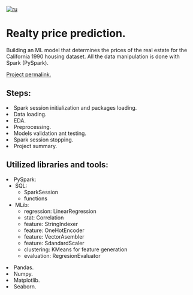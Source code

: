 [![ru](https://img.shields.io/badge/lang-ru-red.svg)](README.md)

# Realty price prediction. 
Building an ML model that determines the prices of the real estate for the California 1990 housing dataset. All the data manipulation is done with Spark (PySpark).<br>

[Project permalink.]()

## Steps:
<li>Spark session initialization and packages loading.
<li>Data loading.
<li>EDA. 
<li>Preprocessing. 
<li>Models validation ant testing.
<li>Spark session stopping.
<li>Project summary.
  
## Utilized libraries and tools:
<li>PySpark:
<ul>
<li>SQL:
	<ul>
	<li>SparkSession
	<li>functions
	</ul>
<li>MLib:
	<ul>
	<li>regression: LinearRegression
	<li>stat: Correlation
	<li>feature: StringIndexer
	<li>feature: OneHotEncoder
	<li>feature: VectorAsembler
	<li>feature: SdandardScaler
	<li>clustering: KMeans for feature generation
	<li>evaluation: RegresionEvaluator
	</ul>
</ul>
<li>Pandas. 
<li>Numpy.
<li>Matplotlib. 
<li>Seaborn.

